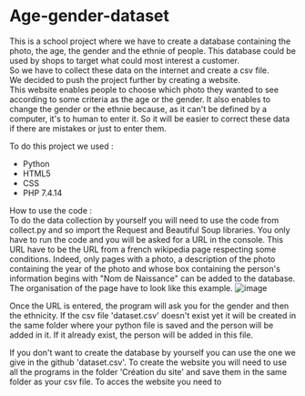 # Age-gender-dataset

This is a school project where we have to create a database containing the photo, the age, the gender and the ethnie of people. This database could be used by shops to target what could most interest a customer.   
So we have to collect these data on the internet and create a csv file.  
We decided to push the project further by creating a website.   
This website enables people to choose which photo they wanted to see according to some criteria as the age or the gender. It also enables to change the gender or the ethnie because, as it can't be defined by a computer, it's to human to enter it. So it will be easier to correct these data if there are mistakes or just to enter them.  

To do this project we used :
  - Python
  - HTML5
  - CSS
  - PHP 7.4.14

How to use the code :   
  To do the data collection by yourself you will need to use the code from collect.py and so import the Request and Beautiful Soup libraries. You only have to run the code and you will be asked for a URL in the console. This URL have to be the URL from a french wikipedia page respecting some conditions. Indeed, only pages with a photo, a description of the photo containing the year of the photo and whose box containing the person's information begins with "Nom de Naissance" can be added to the database.   
The organisation of the page have to look like this example. ![image](https://user-images.githubusercontent.com/72499343/114832047-5633ef00-9dce-11eb-9040-675e0dd0fecb.png)

Once the URL is entered, the program will ask you for the gender and then the ethnicity. If the csv file 'dataset.csv' doesn't exist yet it will be created in the same folder where your python file is saved and the person will be added in it. If it already exist, the person will be added in this file. 

  If you don't want to create the database by yourself you can use the one we give in the github 'dataset.csv'. To create the website you will need to use all the programs in the folder 'Création du site' and save them in the same folder as your csv file. To acces the website you need to 
